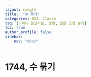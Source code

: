 ```yaml
---
layout: single
title:  "수 묶기"
categories: BOJ, Class4
tag: [그리디 알고리즘, 정렬, 많은 조건 분기]
toc: true
author_profile: false
sidebar: 
    nav: "docs"
---
```


# 1744, 수 묶기
